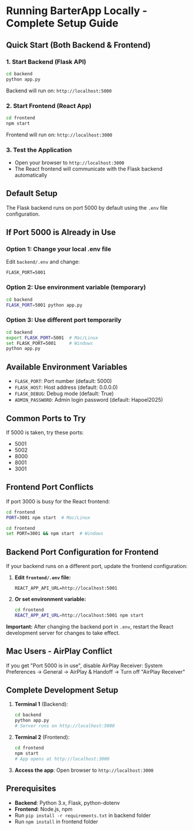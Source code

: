 # Running BarterApp Locally - Complete Setup Guide

## Quick Start (Both Backend & Frontend)

### 1. Start Backend (Flask API)
```bash
cd backend
python app.py
```
Backend will run on: `http://localhost:5000`

### 2. Start Frontend (React App) 
```bash
cd frontend
npm start
```
Frontend will run on: `http://localhost:3000`

### 3. Test the Application
- Open your browser to `http://localhost:3000`
- The React frontend will communicate with the Flask backend automatically

## Default Setup
The Flask backend runs on port 5000 by default using the `.env` file configuration.

## If Port 5000 is Already in Use

### Option 1: Change your local .env file
Edit `backend/.env` and change:
```
FLASK_PORT=5001
```

### Option 2: Use environment variable (temporary)
```bash
cd backend
FLASK_PORT=5001 python app.py
```

### Option 3: Use different port temporarily
```bash
cd backend
export FLASK_PORT=5001  # Mac/Linux
set FLASK_PORT=5001     # Windows
python app.py
```

## Available Environment Variables
- `FLASK_PORT`: Port number (default: 5000)
- `FLASK_HOST`: Host address (default: 0.0.0.0)
- `FLASK_DEBUG`: Debug mode (default: True)
- `ADMIN_PASSWORD`: Admin login password (default: Hapoel2025)

## Common Ports to Try
If 5000 is taken, try these ports:
- 5001
- 5002
- 8000
- 8001
- 3001

## Frontend Port Conflicts
If port 3000 is busy for the React frontend:

```bash
cd frontend
PORT=3001 npm start  # Mac/Linux
```

```bash
cd frontend
set PORT=3001 && npm start  # Windows
```

## Backend Port Configuration for Frontend
If your backend runs on a different port, update the frontend configuration:

1. **Edit `frontend/.env` file:**
   ```
   REACT_APP_API_URL=http://localhost:5001
   ```
   
2. **Or set environment variable:**
   ```bash
   cd frontend
   REACT_APP_API_URL=http://localhost:5001 npm start
   ```

**Important:** After changing the backend port in `.env`, restart the React development server for changes to take effect.

## Mac Users - AirPlay Conflict
If you get "Port 5000 is in use", disable AirPlay Receiver:
System Preferences → General → AirPlay & Handoff → Turn off "AirPlay Receiver"

## Complete Development Setup
1. **Terminal 1** (Backend):
   ```bash
   cd backend
   python app.py
   # Server runs on http://localhost:5000
   ```

2. **Terminal 2** (Frontend):
   ```bash
   cd frontend
   npm start
   # App opens at http://localhost:3000
   ```

3. **Access the app**: Open browser to `http://localhost:3000`

## Prerequisites
- **Backend**: Python 3.x, Flask, python-dotenv
- **Frontend**: Node.js, npm
- Run `pip install -r requirements.txt` in backend folder
- Run `npm install` in frontend folder